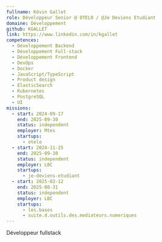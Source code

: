 ```yaml
---
fullname: Kévin Gallet
role: Développeur Senior @ OTELO / @Je Deviens Etudiant
domaine: Développement
github: KGALLET
link: https://www.linkedin.com/in/kgallet
competences:
  - Développement Backend
  - Développement Full-stack
  - Développement Frontend
  - DevOps
  - Docker
  - JavaScript/TypeScript
  - Product design
  - ElasticSearch
  - Kubernetes
  - PostgreSQL
  - UI
missions:
  - start: 2024-09-17
    end: 2025-09-30
    status: independent
    employer: Mtes
    startups:
      - otelo
  - start: 2024-11-25
    end: 2025-09-30
    status: independent
    employer: LBC
    startups:
      - je-deviens-etudiant
  - start: 2025-02-12
    end: 2025-08-31
    status: independent
    employer: LBC
    startups:
      - les.bases
      - suite.d.outils.des.mediateurs.numeriques
---
```

Développeur fullstack 